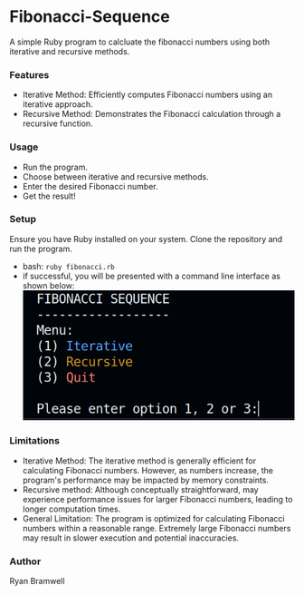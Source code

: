 # Fibonacci-Sequence
A simple Ruby program to calcluate the fibonacci numbers using both iterative and recursive methods. 

### Features 
- Iterative Method: Efficiently computes Fibonacci numbers using an iterative approach.
- Recursive Method: Demonstrates the Fibonacci calculation through a recursive function.

### Usage
- Run the program.
- Choose between iterative and recursive methods.
- Enter the desired Fibonacci number.
- Get the result!

### Setup 
Ensure you have Ruby installed on your system. Clone the repository and run the program.
- bash: ```ruby fibonacci.rb```
- if successful, you will be presented with a command line interface as shown below:
  ![Alt Text](CLI.png)



  

### Limitations 
- Iterative Method: The iterative method is generally efficient for calculating Fibonacci numbers. However, as numbers increase, the program's performance may be impacted by memory constraints.
- Recursive method: Although conceptually straightforward, may experience performance issues for larger Fibonacci numbers, leading to longer computation times.
- General Limitation: The program is optimized for calculating Fibonacci numbers within a reasonable range. Extremely large Fibonacci numbers may result in slower execution and potential inaccuracies.

### Author 
Ryan Bramwell 
